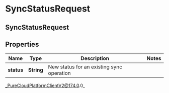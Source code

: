 # SyncStatusRequest

## SyncStatusRequest

## Properties

|Name | Type | Description | Notes|
|------------ | ------------- | ------------- | -------------|
| **status** | **String** | New status for an existing sync operation | |



_PureCloudPlatformClientV2@174.0.0_
